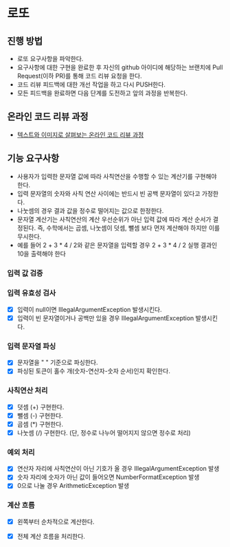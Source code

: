 # 로또

## 진행 방법

* 로또 요구사항을 파악한다.
* 요구사항에 대한 구현을 완료한 후 자신의 github 아이디에 해당하는 브랜치에 Pull Request(이하 PR)를 통해 코드 리뷰 요청을 한다.
* 코드 리뷰 피드백에 대한 개선 작업을 하고 다시 PUSH한다.
* 모든 피드백을 완료하면 다음 단계를 도전하고 앞의 과정을 반복한다.

## 온라인 코드 리뷰 과정

* [텍스트와 이미지로 살펴보는 온라인 코드 리뷰 과정](https://github.com/next-step/nextstep-docs/tree/master/codereview)

## 기능 요구사항

- 사용자가 입력한 문자열 값에 따라 사칙연산을 수행할 수 있는 계산기를 구현해야 한다.
- 입력 문자열의 숫자와 사칙 연산 사이에는 반드시 빈 공백 문자열이 있다고 가정한다.
- 나눗셈의 경우 결과 값을 정수로 떨어지는 값으로 한정한다.
- 문자열 계산기는 사칙연산의 계산 우선순위가 아닌 입력 값에 따라 계산 순서가 결정된다. 즉, 수학에서는 곱셈, 나눗셈이 덧셈, 뺄셈 보다 먼저 계산해야 하지만 이를 무시한다.
- 예를 들어 2 + 3 * 4 / 2와 같은 문자열을 입력할 경우 2 + 3 * 4 / 2 실행 결과인 10을 출력해야 한다

### 입력 값 검증

### 입력 유효성 검사

- [x] 입력이 null이면 IllegalArgumentException 발생시킨다.
- [x] 입력이 빈 문자열이거나 공백만 있을 경우 IllegalArgumentException 발생시킨다.

### 입력 문자열 파싱

- [x] 문자열을 " " 기준으로 파싱한다.
- [x] 파싱된 토큰이 홀수 개(숫자-연산자-숫자 순서)인지 확인한다.

### 사칙연산 처리

- [x] 덧셈 (+) 구현한다.
- [x] 뺄셈 (-) 구현한다.
- [x] 곱셈 (*) 구현한다.
- [x] 나눗셈 (/) 구현한다. (단, 정수로 나누어 떨어지지 않으면 정수로 처리)

### 예외 처리

- [x] 연산자 자리에 사칙연산이 아닌 기호가 올 경우 IllegalArgumentException 발생
- [x] 숫자 자리에 숫자가 아닌 값이 들어오면 NumberFormatException 발생
- [x] 0으로 나눌 경우 ArithmeticException 발생

### 계산 흐름

- [x] 왼쪽부터 순차적으로 계산한다.
- [x] 전체 계산 흐름을 처리한다.

